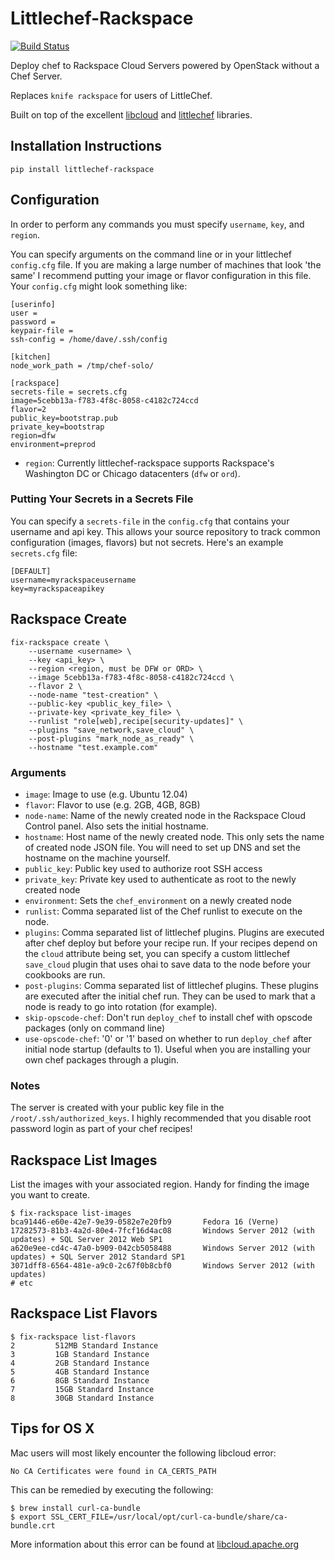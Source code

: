 # Littlechef-Rackspace

[![Build Status](https://travis-ci.org/tildedave/littlechef-rackspace.png)](https://travis-ci.org/tildedave/littlechef-rackspace)

Deploy chef to Rackspace Cloud Servers powered by OpenStack without a Chef Server.

Replaces `knife rackspace` for users of LittleChef.

Built on top of the excellent [libcloud](http://libcloud.org/) and [littlechef](https://github.com/tobami/littlechef) libraries.

## Installation Instructions

```
pip install littlechef-rackspace
```

## Configuration

In order to perform any commands you must specify `username`, `key`, and `region`.

You can specify arguments on the command line or in your littlechef `config.cfg` file.  If you are making a large
number of machines that look 'the same' I recommend putting your image or flavor configuration in this file.  Your
`config.cfg` might look something like:

```
[userinfo]
user =
password =
keypair-file =
ssh-config = /home/dave/.ssh/config

[kitchen]
node_work_path = /tmp/chef-solo/

[rackspace]
secrets-file = secrets.cfg
image=5cebb13a-f783-4f8c-8058-c4182c724ccd
flavor=2
public_key=bootstrap.pub
private_key=bootstrap
region=dfw
environment=preprod
```

* `region`: Currently littlechef-rackspace supports Rackspace's Washington DC or Chicago datacenters (`dfw` or `ord`).

### Putting Your Secrets in a Secrets File

You can specify a `secrets-file` in the `config.cfg` that contains your username and api key.  This allows
your source repository to track common configuration (images, flavors) but not secrets.
Here's an example `secrets.cfg` file:

```
[DEFAULT]
username=myrackspaceusername
key=myrackspaceapikey
```

## Rackspace Create

```
fix-rackspace create \
    --username <username> \
    --key <api_key> \
    --region <region, must be DFW or ORD> \
    --image 5cebb13a-f783-4f8c-8058-c4182c724ccd \
    --flavor 2 \
    --node-name "test-creation" \
    --public-key <public_key_file> \
    --private-key <private_key_file> \
    --runlist "role[web],recipe[security-updates]" \
    --plugins "save_network,save_cloud" \
    --post-plugins "mark_node_as_ready" \
    --hostname "test.example.com"
```

### Arguments

* `image`: Image to use (e.g. Ubuntu 12.04)
* `flavor`: Flavor to use (e.g. 2GB, 4GB, 8GB)
* `node-name`: Name of the newly created node in the Rackspace Cloud Control panel.  Also sets the initial
  hostname.
* `hostname`: Host name of the newly created node.  This only sets the name of created node JSON file.  You will
  need to set up DNS and set the hostname on the machine yourself.
* `public_key`: Public key used to authorize root SSH access
* `private_key`: Private key used to authenticate as root to the newly created node
* `environment`: Sets the `chef_environment` on a newly created node
* `runlist`: Comma separated list of the Chef runlist to execute on the node.
* `plugins`: Comma separated list of littlechef plugins.  Plugins are executed after chef deploy but
  before your recipe run.  If your recipes depend on the `cloud` attribute being set, you can specify a custom
  littlechef `save_cloud` plugin that uses ohai to save data to the node before your cookbooks are run.
* `post-plugins`: Comma separated list of littlechef plugins.  These plugins are executed after the initial
  chef run.  They can be used to mark that a node is ready to go into rotation (for example).
* `skip-opscode-chef`: Don't run `deploy_chef` to install chef with opscode packages (only on command line)
* `use-opscode-chef`: '0' or '1' based on whether to run `deploy_chef` after initial node startup (defaults to 1).
  Useful when you are installing your own chef packages through a plugin.

### Notes

The server is created with your public key file in the `/root/.ssh/authorized_keys`.
I highly recommended that you disable root password login as part of your chef
recipes!

## Rackspace List Images

List the images with your associated region.  Handy for finding the image you want to create.

```
$ fix-rackspace list-images
bca91446-e60e-42e7-9e39-0582e7e20fb9       Fedora 16 (Verne)
17282573-81b3-4a2d-80e4-7fcf16d4ac08       Windows Server 2012 (with updates) + SQL Server 2012 Web SP1
a620e9ee-cd4c-47a0-b909-042cb5058488       Windows Server 2012 (with updates) + SQL Server 2012 Standard SP1
3071dff8-6564-481e-a9c0-2c67f0b8cbf0       Windows Server 2012 (with updates)
# etc
```

## Rackspace List Flavors

```
$ fix-rackspace list-flavors
2         512MB Standard Instance
3         1GB Standard Instance
4         2GB Standard Instance
5         4GB Standard Instance
6         8GB Standard Instance
7         15GB Standard Instance
8         30GB Standard Instance
```

## Tips for OS X

Mac users will most likely encounter the following libcloud error:

```
No CA Certificates were found in CA_CERTS_PATH
```

This can be remedied by executing the following:

```
$ brew install curl-ca-bundle
$ export SSL_CERT_FILE=/usr/local/opt/curl-ca-bundle/share/ca-bundle.crt
```

More information about this error can be found at [libcloud.apache.org](http://libcloud.apache.org/docs/ssl-certificate-validation.html)
